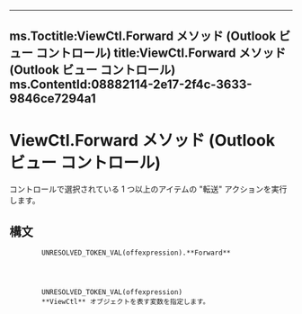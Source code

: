 

---
ms.Toctitle:ViewCtl.Forward メソッド (Outlook ビュー コントロール)
title:ViewCtl.Forward メソッド (Outlook ビュー コントロール)
ms.ContentId:08882114-2e17-2f4c-3633-9846ce7294a1
---
# ViewCtl.Forward メソッド (Outlook ビュー コントロール)




コントロールで選択されている 1 つ以上のアイテムの "転送" アクションを実行します。

## 構文

            UNRESOLVED_TOKEN_VAL(offexpression).**Forward**




            UNRESOLVED_TOKEN_VAL(offexpression)
            **ViewCtl** オブジェクトを表す変数を指定します。




